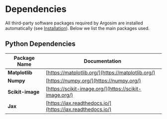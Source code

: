 # Dependencies

All third-party software packages required by Argosim are installed
automatically (see [Installation](installation.md)). Below we list the main packages used.

## Python Dependencies

| Package Name | Documentation                                        |
|--------------|---------------------------------------------------|
| **Matplotlib** | [https://matplotlib.org/](https://matplotlib.org/) |
| **Numpy** | [https://numpy.org/](https://numpy.org/) |
| **Scikit-image** | [https://scikit-image.org/](https://scikit-image.org/) |
| **Jax** | [https://jax.readthedocs.io/](https://jax.readthedocs.io/) |


